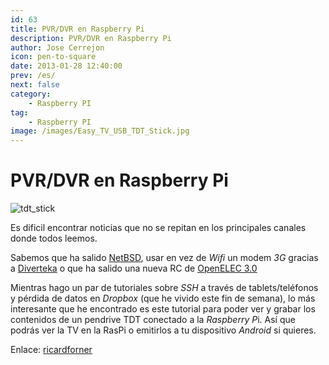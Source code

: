 ```yaml
---
id: 63
title: PVR/DVR en Raspberry Pi
description: PVR/DVR en Raspberry Pi
author: Jose Cerrejon
icon: pen-to-square
date: 2013-01-28 12:40:00
prev: /es/
next: false
category:
    - Raspberry PI
tag:
    - Raspberry PI
image: /images/Easy_TV_USB_TDT_Stick.jpg
---
```


# PVR/DVR en Raspberry Pi

![tdt_stick](/images/Easy_TV_USB_TDT_Stick.jpg)

Es dificil encontrar noticias que no se repitan en los principales canales donde todos leemos.

Sabemos que ha salido [NetBSD](https://www.raspberrypi.org/archives/tag/netbsd), usar en vez de _Wifi_ un modem _3G_ gracias a [Diverteka](https://www.diverteka.com/?p=959) o que ha salido una nueva RC de [OpenELEC 3.0](https://blog.thestateofme.com/2013/01/26/openelec-3-0-rc2/)

Mientras hago un par de tutoriales sobre _SSH_ a través de tablets/teléfonos y pérdida de datos en _Dropbox_ (que he vivido este fin de semana), lo más interesante que he encontrado es este tutorial para poder ver y grabar los contenidos de un pendrive TDT conectado a la *Raspberry P*i. Así que podrás ver la TV en la RasPi o emitirlos a tu dispositivo _Android_ si quieres.

Enlace: [ricardforner](https://ricardforner.blogspot.com.es/2013/01/pvr-en-raspberry-pi.html)
